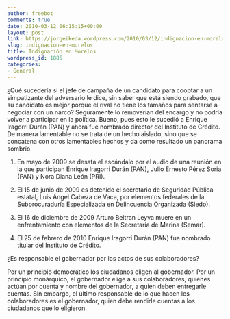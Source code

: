 ```yaml
---
author: freebot
comments: true
date: 2010-03-12 06:15:15+00:00
layout: post
link: https://jorgeikeda.wordpress.com/2010/03/12/indignacion-en-morelos/
slug: indignacion-en-morelos
title: Indignación en Morelos
wordpress_id: 1885
categories:
- General
---
```


¿Qué sucedería si el jefe de campaña de un candidato para cooptar a un simpatizante del adversario le dice, sin saber que está siendo grabado, que su candidato es mejor porque el rival no tiene los tamaños para sentarse a negociar con un narco? Seguramente lo removerían del encargo y no podría volver a participar en la política. Bueno, pues esto le sucedió a Enrique Iragorri Durán (PAN) y ahora fue nombrado director del Instituto de Crédito.
De manera lamentable no se trata de un hecho aislado, sino que se concatena con otros lamentables hechos y da como resultado un panorama sombrío.

1. En mayo de 2009 se desata el escándalo por el audio de una reunión en la que participan Enrique Iragorri Durán (PAN), Julio Ernesto Pérez Soria (PAN) y Nora Diana León (PRI).

2. El 15 de junio de 2009 es detenido el secretario de Seguridad Pública estatal, Luis Ángel Cabeza de Vaca, por elementos federales de la Subprocuraduría Especializada en Delincuencia Organizada (Siedo).

3. El 16 de diciembre de 2009 Arturo Beltran Leyva  muere en un enfrentamiento con elementos de la Secretaría de Marina (Semar).

4. El 25 de febrero de 2010 Enrique Iragorri Durán (PAN) fue nombrado titular del Instituto de Crédito.

¿Es responsable el gobernador por los actos de sus colaboradores?

Por un principio democrático los ciudadanos eligen al gobernador. Por un principio monárquico, el gobernador elige a sus colaboradores, quienes actúan por cuenta y  nombre del gobernador, a quien deben entregarle cuentas. Sin embargo, el último responsable de lo que hacen los colaboradores es el gobernador, quien debe rendirle cuentas a los ciudadanos que lo eligieron.




